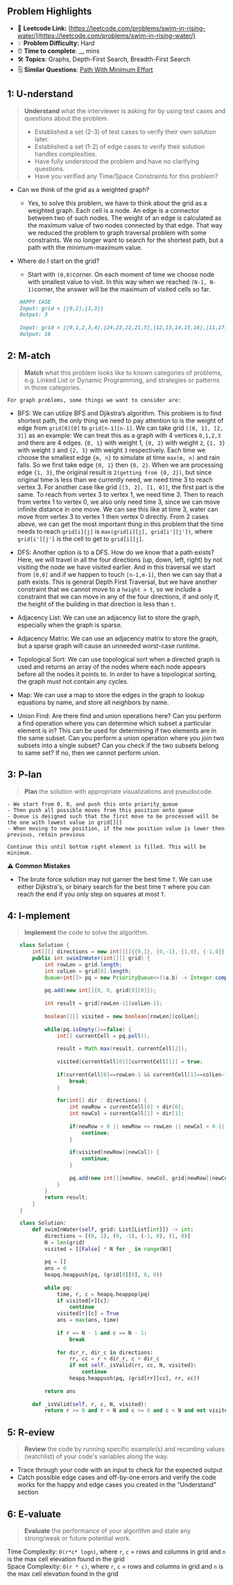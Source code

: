 ## Problem Highlights

* 🔗 **Leetcode Link:** [https://leetcode.com/problems/swim-in-rising-water/](https://leetcode.com/problems/swim-in-rising-water/)
* 💡 **Problem Difficulty:** Hard
* ⏰ **Time to complete**: __ mins
* 🛠️ **Topics**: Graphs, Depth-First Search, Breadth-First Search
* 🗒️ **Similar Questions**: [Path With Minimum Effort](https://leetcode.com/problems/path-with-minimum-effort/)

## 1: **U-nderstand**

> **Understand** what the interviewer is asking for by using test cases and questions about the problem.
> 
> - Established a set (2-3) of test cases to verify their own solution later.
> - Established a set (1-2) of edge cases to verify their solution handles complexities.
> - Have fully understood the problem and have no clarifying questions.
> - Have you verified any Time/Space Constraints for this problem?

- Can we think of the grid as a weighted graph?
  - Yes, to solve this problem, we have to think about the grid as a weighted graph. Each cell is a node. An edge is a connector between two of such nodes. The weight of an edge is calculated as the maximum value of two nodes connected by that edge. That way we reduced the problem to graph traversal problem with some constraints. We no longer want to search for the shortest path, but a path with the minimum-maximum value.
    
- Where do I start on the grid?
  - Start with `(0,0)`corner. On each moment of time we choose node with smallest value to visit. In this way when we reached `(N-1, N-1)`corner, the answer will be the maximum of visited cells so far.
    
```markdown
    HAPPY CASE
    Input: grid = [[0,2],[1,3]]
    Output: 3
    
    Input: grid = [[0,1,2,3,4],[24,23,22,21,5],[12,13,14,15,16],[11,17,18,19,20],[10,9,8,7,6]]
    Output: 16
```
    
## 2: M-atch

> **Match** what this problem looks like to known categories of problems, e.g. Linked List or Dynamic Programming, and strategies or patterns in those categories.
    
    For graph problems, some things we want to consider are:
    
- BFS: We can utilize BFS and Djikstra’s algorithm. This problem is to find shortest path, the only thing we need to pay attention to is the weight of edge from `grid[0][0]` to `grid[n-1][n-1]`. We can take grid `[[0, 1], [2, 3]]` as an example: We can treat this as a graph with 4 vertices `0,1,2,3` and there are 4 edges. `{0, 1}` with weight 1, `{0, 2}` with weight `2`, `{1, 3}` with weight `3` and `{2, 3}` with weight `3` respectively. Each time we choose the smallest edge `{m, n}` to simulate at time `max(m, n)` and rain falls. So we first take edge `{0, 1}` then `{0, 2}`. When we are processing edge `{1, 3}`, the original result is `2(getting from {0, 2})`, but since original time is less than we currently need, we need time 3 to reach vertex 3. For another case like grid `[[3, 2], [1, 0]]`, the first part is the same. To reach from vertex 3 to vertex 1, we need time 3. Then to reach from vertex 1 to vertex 0, we also only need time 3, since we can move infinite distance in one move. We can see this like at time 3, water can move from vertex 3 to vertex 1 then vertex 0 directly. From 2 cases above, we can get the most important thing in this problem that the time needs to reach `grid[i][j]` is `max(grid[i][j], grid[i'][j'])`, where `grid[i'][j']` is the cell to get to `grid[i][j]`.
    
- DFS: Another option is to a DFS. How do we know that a path exists? Here, we will travel in all the four directions (up, down, left, right) by not visiting the node we have visited earlier. And in this traversal we start from `[0,0]` and if we happen to touch `[n-1,m-1]`, then we can say that a path exists. This is general Depth First Traversal, but we have another constraint that we cannot move to a `height > t`, so we include a constraint that we can move in any of the four directions, if and only if, the height of the building in that direction is less than `t`.
- Adjacency List: We can use an adjacency list to store the graph, especially when the graph is sparse.
- Adjacency Matrix: We can use an adjacency matrix to store the graph, but a sparse graph will cause an unneeded worst-case runtime.
- Topological Sort: We can use topological sort when a directed graph is used and returns an array of the nodes where each node appears before all the nodes it points to. In order to have a topological sorting, the graph must not contain any cycles.
- Map: We can use a map to store the edges in the graph to lookup equations by name, and store all neighbors by name.
- Union Find: Are there find and union operations here? Can you perform a find operation where you can determine which subset a particular element is in? This can be used for determining if two elements are in the same subset. Can you perform a union operation where you join two subsets into a single subset? Can you check if the two subsets belong to same set? If no, then we cannot perform union. 
    
## 3: P-lan

> **Plan** the solution with appropriate visualizations and pseudocode.
    
    - We start from 0, 0, and push this onto priority_queue
    - Then push all possible moves from this position onto queue
    - Queue is designed such that the first move to be processed will be the one with lowest value in grid[][]
    - When moving to new position, if the new position value is lower then previous, retain previous
    
    Continue this until bottom right element is filled. This will be minimum.


⚠️ **Common Mistakes**

* The brute force solution may not garner the best time `T`. We can use either Dijkstra's, or binary search for the best time `T` where you can reach the end if you only step on squares at most `T`.
    
## 4: I-mplement

> **Implement** the code to solve the algorithm.
    
```java
    class Solution {
        int[][] directions = new int[][]{{0,1}, {0,-1}, {1,0}, {-1,0}};
        public int swimInWater(int[][] grid) {
            int rowLen = grid.length;
            int colLen = grid[0].length;
            Queue<int[]> pq = new PriorityQueue<>((a,b) -> Integer.compare(a[2],b[2]));
            
            pq.add(new int[]{0, 0, grid[0][0]});
            
            int result = grid[rowLen-1][colLen-1];
            
            boolean[][] visited = new boolean[rowLen][colLen];
            
            while(pq.isEmpty()==false) {
                int[] currentCell = pq.poll();
                
                result = Math.max(result, currentCell[2]);
                
                visited[currentCell[0]][currentCell[1]] = true;
                
                if(currentCell[0]==rowLen-1 && currentCell[1]==colLen-1) {
                    break;
                }
                
                for(int[] dir : directions) {
                    int newRow = currentCell[0] + dir[0];
                    int newCol = currentCell[1] + dir[1];
                    
                    if(newRow < 0 || newRow >= rowLen || newCol < 0 || newCol >= colLen) {
                        continue;
                    }
                    
                    if(visited[newRow][newCol]) {
                        continue;
                    }
                    
                    pq.add(new int[]{newRow, newCol, grid[newRow][newCol]});
                }
            }
            return result;
        }
    }
```

```python
    class Solution:
        def swimInWater(self, grid: List[List[int]]) -> int:
            directions = [(0, 1), (0, -1), (-1, 0), (1, 0)]
            N = len(grid)
            visited = [[False] * N for _ in range(N)]
    
            pq = []
            ans = 0
            heapq.heappush(pq, (grid[0][0], 0, 0))
    
            while pq:
                time, r, c = heapq.heappop(pq)
                if visited[r][c]:
                    continue
                visited[r][c] = True
                ans = max(ans, time)
    
                if r == N - 1 and c == N - 1:
                    break
    
                for dir_r, dir_c in directions:
                    rr, cc = r + dir_r, c + dir_c
                    if not self._isValid(rr, cc, N, visited):
                        continue
                    heapq.heappush(pq, (grid[rr][cc], rr, cc))
    
            return ans
    
        def _isValid(self, r, c, N, visited):
            return r >= 0 and r < N and c >= 0 and c < N and not visited[r][c]
```
    
## 5: R-eview
    
> **Review** the code by running specific example(s) and recording values (watchlist) of your code's variables along the way.

- Trace through your code with an input to check for the expected output
- Catch possible edge cases and off-by-one errors and verify the code works for the happy and edge cases you created in the “Understand” section

    
## 6: E-valuate

> **Evaluate** the performance of your algorithm and state any strong/weak or future potential work.

Time Complexity: `O(r*c* logn)`, where `r`, `c` = rows and columns in grid and `n` is the max cell elevation found in the grid
<br>
Space Complexity: `O(r * c)`, where `r`, `c` = rows and columns in grid and `n` is the max cell elevation found in the grid